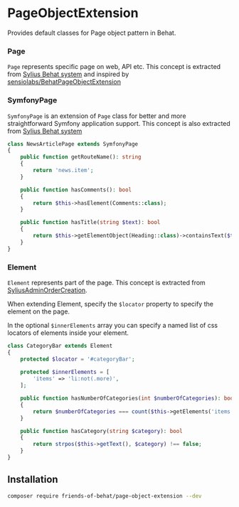 # PageObjectExtension

Provides default classes for Page object pattern in Behat.

### Page

`Page` represents specific page on web, API etc.
This concept is extracted from [Sylius Behat system](https://github.com/Sylius/Sylius/tree/master/src/Sylius/Behat/Page) and
inspired by [sensiolabs/BehatPageObjectExtension](https://github.com/sensiolabs/BehatPageObjectExtension/tree/master/src/PageObject)

### SymfonyPage

`SymfonyPage` is an extension of `Page` class for better and more straightforward Symfony application support.
This concept is also extracted from [Sylius Behat system](https://github.com/Sylius/Sylius/tree/master/src/Sylius/Behat/Page)

```php
class NewsArticlePage extends SymfonyPage
{
    public function getRouteName(): string
    {
        return 'news.item';
    }

    public function hasComments(): bool
    {
        return $this->hasElement(Comments::class);
    }

    public function hasTitle(string $text): bool
    {
        return $this->getElementObject(Heading::class)->containsText($text);
    }
}
```

### Element

`Element` represents part of the page. This concept is extracted from [SyliusAdminOrderCreation](https://github.com/Sylius/AdminOrderCreationPlugin/blob/master/tests/Behat/Element/Element.php).

When extending Element, specify the `$locator` property to specify the element on the page. 

In the optional `$innerElements` array you can specify a named list of css locators of elements inside your element.

```php
class CategoryBar extends Element
{
    protected $locator = '#categoryBar';
    
    protected $innerElements = [
        'items' => 'li:not(.more)',
    ];

    public function hasNumberOfCategories(int $numberOfCategories): bool
    {
        return $numberOfCategories === count($this->getElements('items'));
    }

    public function hasCategory(string $category): bool
    {
        return strpos($this->getText(), $category) !== false;
    }
}
```

## Installation

```bash
composer require friends-of-behat/page-object-extension --dev
```
